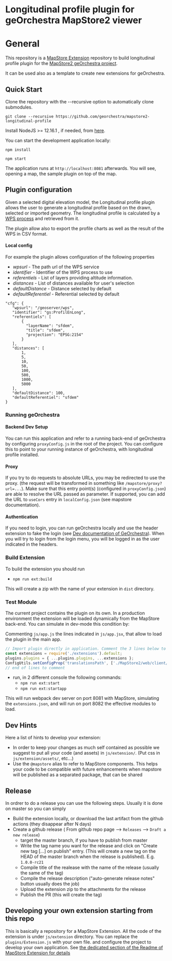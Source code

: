 # Longitudinal profile plugin for geOrchestra MapStore2 viewer

# General

This repository is a [MapStore Extension](https://mapstore.readthedocs.io/en/latest/developer-guide/extensions/) repository to build longitudinal profile plugin for the [MapStore2 geOrchestra project](https://github.com/georchestra/mapstore2-georchestra).

It can be used also as a template to create new extensions for geOrchestra.

## Quick Start

Clone the repository with the --recursive option to automatically clone submodules.

`git clone --recursive https://github.com/georchestra/mapstore2-longitudinal-profile`

Install NodeJS >= 12.16.1 , if needed, from [here](https://nodejs.org/en/download/releases/).

You can start the development application locally:

`npm install`

`npm start`

The application runs at `http://localhost:8081` afterwards. You will see, opening a map, the sample plugin on top of the map.

## Plugin configuration

Given a selected digital elevation model, the Longitudinal profile plugin allows the user to generate a longitudinal profile based on the drawn, selected or imported geometry. The longitudinal profile is calculated by a [WPS process](https://gitlab.agglo-lepuyenvelay.fr/jusabatier/profil-en-long-wps) and retrieved from it.

The plugin allow also to export the profile charts as well as the result of the WPS in CSV format.

#### Local config
For example the plugin allows configuration of the following properties
* *wpsurl* - The path url of the WPS service
* *identifier* - Identifier of the WPS process to use
* *referentiels* - List of layers providing altitude information.
* *distances* - List of distances available for user's selection
* *defaultDistance* - Distance selected by default
* *defaultReferentiel* - Referential selected by default
 ```
"cfg": {
    "wpsurl": "/geoserver/wps",
    "identifier": "gs:ProfilEnLong",
    "referentiels": [
        {
          "layerName": "sfdem",
          "title": "sfdem",
          "projection": "EPSG:2154"
        }
    ],
    "distances": [
        1,
        5,
        10,
        50,
        100,
        500,
        1000,
        5000
    ],
    "defaultDistance": 100,
    "defaultReferentiel": "sfdem"
}
 ```

### Running geOrchestra

#### Backend Dev Setup

You can run this application and refer to a running back-end of geOrchestra by configuring `proxyConfig.js` in the root of the project.
You can configure this to point to your running instance of geOrchestra, with longitudinal profile installed.

#### Proxy

If you try to do requests to absolute URLs, you may be redirected to use the proxy. (the request will be transformed in something like `/mapstore/proxy?url=...`).
Make sure that this entry point(s) (configured in `proxyConfig.json`) are able to resolve the URL passed as parameter.
If supported, you can add the URL to `useCors` entry in `localConfig.json` (see mapstore documentation).

#### Authentication

If you need to login, you can run geOrchestra locally and use the header extension to fake the login (see [Dev documentation of GeOrchestra](https://docs.georchestra.geo-solutions.it/en/latest/developer/index.html#mocking-security)). When you will try to login from the login menu, you will be logged in as the user indicated in the headers.

### Build Extension

To build the extension you should run

- `npm run ext:build`

This will create a zip with the name of your extension in `dist` directory.

### Test Module

The current project contains the plugin on its own. In a production environment the extension will be loaded dynamically from the MapStore back-end.
You can simulate in dev-mode this condition by:

Commenting `js/app.js` the lines indicated in `js/app.jsx`, that allow to load the plugin in the main app.

```javascript
// Import plugin directly in application. Comment the 3 lines below to test the extension live.
const extensions = require('./extensions').default;
plugins.plugins = { ...plugins.plugins, ...extensions };
ConfigUtils.setConfigProp('translationsPath', ['./MapStore2/web/client/translations', './assets/translations']);
// end of lines to comment
```

- run, in 2 different console the following commands:
    - `npm run ext:start`
    - `npm run ext:startapp`

This will run webpack dev server on port 8081 with MapStore, simulating the `extensions.json`, and will run on port 8082 the effective modules to load.

## Dev Hints

Here a list of hints to develop your extension:

- In order to keep your changes as much self contained as possible we suggest to put all your code (and assets) in `js/extension/`. (Put css in `js/extension/assets/`, etc...)
- Use the `@mapstore` alias to refer to MapStore components. This helps your code to be compatible with future enhancements when mapstore will be published as a separated package, that can be shared

## Release

In ordrer to do a release you can use the following steps. Usually it is done on master so you can simply

- Build the extension locally, or download the last artifact from the github actions (they disappear after N days)
- Create a github release ( From github repo page --> `Releases` --> `Draft a new release`)
    - target the master branch, if you have to publish from master
    - Write the tag name you want for the release and click on "Create new tag [...] on publish" entry. (This will create a new tag on the HEAD of the master branch when the release is published). E.g. `1.0.0-rc21`
    - Compile title of the realease with the name of the release (usually the same of the tag)
    - Compile the release description ("auto-generate release notes" button usually does the job)
    - Upload the extension zip to the attachments for the release
    - Publish the PR (this will create the tag)

## Developing your own extension starting from this repo

This is basically a repository for a MapStore Extension. All the code of the extension is under `js/extension` directory. You can replace the `plugins/Extension.js` with your own file. and configure the project to develop your own application.
See [the dedicated section of the Readme of MapStore Extension for details](https://github.com/geosolutions-it/MapStoreExtension/blob/master/README.md#start-creating-your-own-extension)


